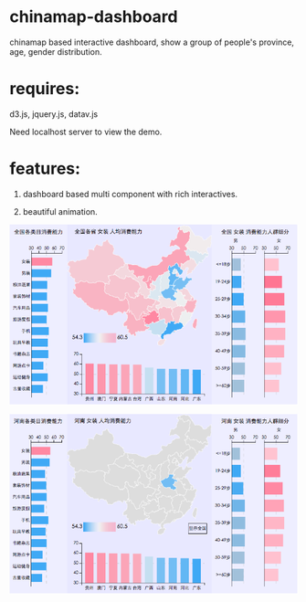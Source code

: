 # chinamap-dashboard
chinamap based interactive dashboard, show a group of people's province, age, gender distribution.

requires:
===

d3.js, jquery.js, datav.js

Need localhost server to view the demo.

features:
===

1. dashboard based multi component with rich interactives.

2. beautiful animation.

![image1](https://raw.githubusercontent.com/jdk137/chinamap-dashboard/master/image01.png)

![image2](https://raw.githubusercontent.com/jdk137/chinamap-dashboard/master/image02.png)

